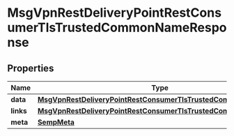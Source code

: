 
# MsgVpnRestDeliveryPointRestConsumerTlsTrustedCommonNameResponse

## Properties
Name | Type | Description | Notes
------------ | ------------- | ------------- | -------------
**data** | [**MsgVpnRestDeliveryPointRestConsumerTlsTrustedCommonName**](MsgVpnRestDeliveryPointRestConsumerTlsTrustedCommonName.md) |  |  [optional]
**links** | [**MsgVpnRestDeliveryPointRestConsumerTlsTrustedCommonNameLinks**](MsgVpnRestDeliveryPointRestConsumerTlsTrustedCommonNameLinks.md) |  |  [optional]
**meta** | [**SempMeta**](SempMeta.md) |  | 




